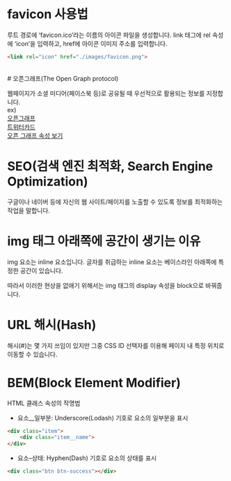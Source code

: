 # favicon 사용법
루트 경로에 ‘favicon.ico’라는 이름의 아이콘 파일을 생성합니다.
link 태그에 rel 속성에 ‘icon’을 입력하고, href에 아이콘 이미지 주소를 입력합니다.
```html
<link rel="icon" href="./images/favicon.png">
```
<br/>
# 오픈그래프(The Open Graph protocol)

웹페이지가 소셜 미디어(페이스북 등)로 공유될 때 우선적으로 활용되는 정보를 지정합니다.
<br/>
ex) <br/>
[오픈그래프](https://images.velog.io/images/cjw960703/post/35697ea5-f484-47bc-860a-47213830b01b/%E1%84%89%E1%85%B3%E1%84%8F%E1%85%B3%E1%84%85%E1%85%B5%E1%86%AB%E1%84%89%E1%85%A3%E1%86%BA%202021-03-02%20%E1%84%8B%E1%85%A9%E1%84%92%E1%85%AE%2010.49.53.png)
<br/>
[트위터카드](https://developer.twitter.com/en/docs/twitter-for-websites/cards/guides/getting-started)
<br/>
[오픈 그래프 속성 보기](https://ogp.me/)
<br/>
# SEO(검색 엔진 최적화, Search Engine Optimization)

구글이나 네이버 등에 자신의 웹 사이트/페이지를 노출할 수 있도록 정보를 최적화하는 작업을 말합니다.
<br/>
# img 태그 아래쪽에 공간이 생기는 이유

img 요소는 inline 요소입니다. 글자를 취급하는 inline 요소는 베이스라인 아래쪽에 특정한 공간이 있습니다.

따라서 이러한 현상을 없애기 위해서는 img 태그의 display 속성을 block으로 바꿔줍니다.
<br/>
# URL 해시(Hash)

해시(#)는 몇 가지 쓰임이 있지만 그중 CSS ID 선택자를 이용해 페이지 내 특정 위치로 이동할 수 있습니다. 
<br/>
# BEM(Block Element Modifier)

HTML 클래스 속성의 작명법
- 요소__일부분: Underscore(Lodash) 기호로 요소의 일부분을 표시
```html
<div class="item">
    <div class="item__name">
</div>
```
- 요소–상태: Hyphen(Dash) 기호로 요소의 상태를 표시
```html
<div class="btn btn-success"></div>
```